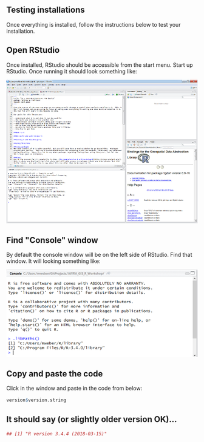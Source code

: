 ## Testing installations

Once everything is installed, follow the instructions below to test your installation.

## Open RStudio
Once installed, RStudio should be accessible from the start menu.  Start up RStudio.  Once running it should look something like:

![RStudio Window](/img/rstudio.png)

## Find "Console" window
By default the console window will be on the left side of RStudio.  Find that window.  It will looking something like:  

![RStudio Console](/img/rstudio_console.png)

## Copy and paste the code
Click in the window and paste in the code from below:


```r
version$version.string
```

## It should say (or slightly older version OK)...

```r
## [1] "R version 3.4.4 (2018-03-15)"
```
